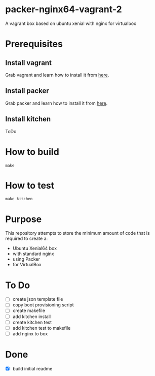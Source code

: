 # packer-nginx64-vagrant-2
A vagrant box based on ubuntu xenial with nginx for virtualbox

# Prerequisites
## Install vagrant
Grab vagrant and learn how to install it from [here](https://www.vagrantup.com/docs/installation/).

## Install packer
Grab packer and learn how to install it from [here](https://www.packer.io/intro/getting-started/install.html).

## Install kitchen
ToDo

# How to build

    make
    

# How to test

    make kitchen
    

# Purpose

This repository attempts to store the minimum amount of code that is required to create a:
- Ubuntu Xenial64 box
- with standard nginx
- using Packer
- for VirtualBox

# To Do
- [ ] create json template file
- [ ] copy boot provisioning script
- [ ] create makefile
- [ ] add kitchen install
- [ ] create kitchen test
- [ ] add kitchen test to makefile
- [ ] add nginx to box

# Done
- [x] build initial readme
